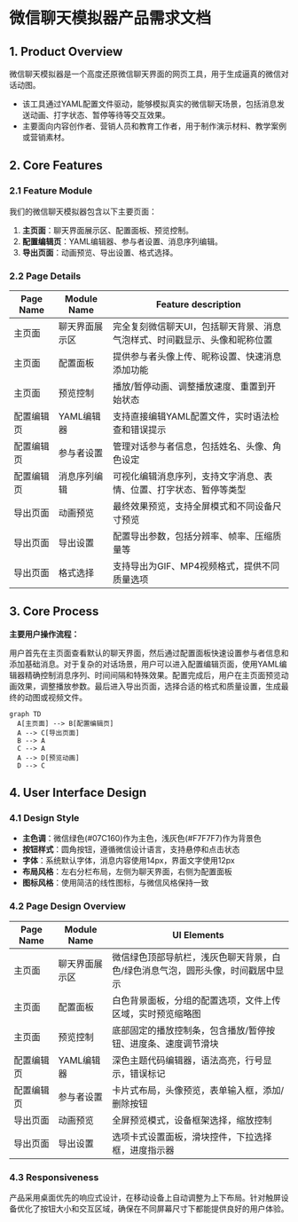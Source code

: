 # 微信聊天模拟器产品需求文档

## 1. Product Overview

微信聊天模拟器是一个高度还原微信聊天界面的网页工具，用于生成逼真的微信对话动图。
- 该工具通过YAML配置文件驱动，能够模拟真实的微信聊天场景，包括消息发送动画、打字状态、暂停等待等交互效果。
- 主要面向内容创作者、营销人员和教育工作者，用于制作演示材料、教学案例或营销素材。

## 2. Core Features

### 2.1 Feature Module

我们的微信聊天模拟器包含以下主要页面：
1. **主页面**：聊天界面展示区、配置面板、预览控制。
2. **配置编辑页**：YAML编辑器、参与者设置、消息序列编辑。
3. **导出页面**：动画预览、导出设置、格式选择。

### 2.2 Page Details

| Page Name | Module Name | Feature description |
|-----------|-------------|---------------------|
| 主页面 | 聊天界面展示区 | 完全复刻微信聊天UI，包括聊天背景、消息气泡样式、时间戳显示、头像和昵称位置 |
| 主页面 | 配置面板 | 提供参与者头像上传、昵称设置、快速消息添加功能 |
| 主页面 | 预览控制 | 播放/暂停动画、调整播放速度、重置到开始状态 |
| 配置编辑页 | YAML编辑器 | 支持直接编辑YAML配置文件，实时语法检查和错误提示 |
| 配置编辑页 | 参与者设置 | 管理对话参与者信息，包括姓名、头像、角色设定 |
| 配置编辑页 | 消息序列编辑 | 可视化编辑消息序列，支持文字消息、表情、位置、打字状态、暂停等类型 |
| 导出页面 | 动画预览 | 最终效果预览，支持全屏模式和不同设备尺寸预览 |
| 导出页面 | 导出设置 | 配置导出参数，包括分辨率、帧率、压缩质量等 |
| 导出页面 | 格式选择 | 支持导出为GIF、MP4视频格式，提供不同质量选项 |

## 3. Core Process

**主要用户操作流程：**

用户首先在主页面查看默认的聊天界面，然后通过配置面板快速设置参与者信息和添加基础消息。对于复杂的对话场景，用户可以进入配置编辑页面，使用YAML编辑器精确控制消息序列、时间间隔和特殊效果。配置完成后，用户在主页面预览动画效果，调整播放参数。最后进入导出页面，选择合适的格式和质量设置，生成最终的动图或视频文件。

```mermaid
graph TD
  A[主页面] --> B[配置编辑页]
  A --> C[导出页面]
  B --> A
  C --> A
  A --> D[预览动画]
  D --> C
```

## 4. User Interface Design

### 4.1 Design Style

- **主色调**：微信绿色(#07C160)作为主色，浅灰色(#F7F7F7)作为背景色
- **按钮样式**：圆角按钮，遵循微信设计语言，支持悬停和点击状态
- **字体**：系统默认字体，消息内容使用14px，界面文字使用12px
- **布局风格**：左右分栏布局，左侧为聊天界面，右侧为配置面板
- **图标风格**：使用简洁的线性图标，与微信风格保持一致

### 4.2 Page Design Overview

| Page Name | Module Name | UI Elements |
|-----------|-------------|-------------|
| 主页面 | 聊天界面展示区 | 微信绿色顶部导航栏，浅灰色聊天背景，白色/绿色消息气泡，圆形头像，时间戳居中显示 |
| 主页面 | 配置面板 | 白色背景面板，分组的配置选项，文件上传区域，实时预览缩略图 |
| 主页面 | 预览控制 | 底部固定的播放控制条，包含播放/暂停按钮、进度条、速度调节滑块 |
| 配置编辑页 | YAML编辑器 | 深色主题代码编辑器，语法高亮，行号显示，错误标记 |
| 配置编辑页 | 参与者设置 | 卡片式布局，头像预览，表单输入框，添加/删除按钮 |
| 导出页面 | 动画预览 | 全屏预览模式，设备框架选择，缩放控制 |
| 导出页面 | 导出设置 | 选项卡式设置面板，滑块控件，下拉选择框，进度指示器 |

### 4.3 Responsiveness

产品采用桌面优先的响应式设计，在移动设备上自动调整为上下布局。针对触屏设备优化了按钮大小和交互区域，确保在不同屏幕尺寸下都能提供良好的用户体验。
